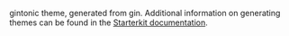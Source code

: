 gintonic theme, generated from gin. Additional information on generating themes can be found in the [Starterkit documentation](https://www.drupal.org/docs/core-modules-and-themes/core-themes/starterkit-theme).